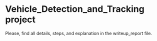 # Vehicle_Detection_and_Tracking project
Please, find all details, steps, and explanation in the writeup_report file.
